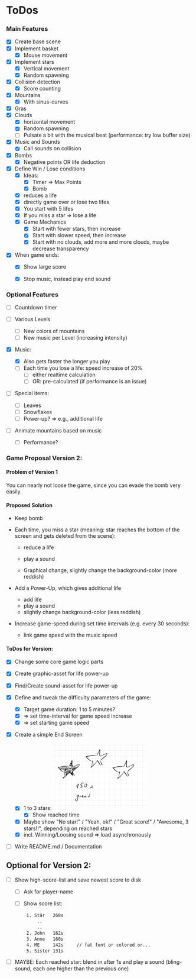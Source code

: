 # ToDos

### Main Features

- [x] Create base scene
- [x] Implement basket
  - [X] Mouse movement
- [x] Implement stars
  - [X] Vertical movement
  - [X] Random spawning
- [x] Collision detection
  - [x] Score counting
- [x] Mountains
  - [x] With sinus-curves
- [x] Gras
- [x] Clouds
  - [x] horizontal movement
  - [x] Random spawning
  - [ ] Pulsate a bit with the musical beat (performance: try low buffer size)
- [x] Music and Sounds
  - [x] Call sounds on collision
- [x] Bombs
  - [x] Negative points OR life deduction
- [x] Define Win / Lose conditions
  - [x] Ideas: 
    - [x] Timer => Max Points
    - [x] Bomb
  - [x] reduces a life
  - [x] directly game over or lose two lifes
  - [x] You start with 5 lifes
  - [x] If you miss a star => lose a life
  - [x] Game Mechanics
    - [x] Start with fewer stars, then increase
    - [x] Start with slower speed, then increase
    - [x] Start with no clouds, add more and more clouds, maybe decrease transparency
- [x] When game ends:
  - [x] Show large score
  - [x] Stop music, instead play end sound



### Optional Features

- [ ] Countdown timer
- [ ] Various Levels

  - [ ] New colors of mountains
  - [ ] New music per Level (increasing intensity)
- [x] Music: 

  - [x] Also gets faster the longer you play
  - [ ] Each time you lose a life: speed increase of 20%
    - [ ] either realtime calculation
    - [ ] OR: pre-calculated (if performance is an issue)
- [ ] Special items:

  - [ ] Leaves
  - [ ] Snowflakes
  - [ ] Power-up? => e.g., additional life
- [ ] Animate mountains based on music

  - [ ] Performance?






### Game Proposal Version 2:



#### Problem of Version 1

You can nearly not loose the game, since you can evade the bomb very easily.



#### Proposed Solution

- Keep bomb

- Each time, you miss a star (meaning: star reaches the bottom of the screen and gets deleted from the scene):

  - reduce a life

  - play a sound

  - Graphical change, slightly change the background-color (more reddish)

- Add a Power-Up, which gives additional life
  - add life
  - play a sound
  - slightly change background-color (less reddish)
- Increase game-speed during set time intervals (e.g. every 30 seconds):
  - link game speed with the music speed



#### ToDos for Version:

- [X]  Change some core game logic parts
- [X]  Create graphic-asset for life power-up
- [x]  Find/Create sound-asset for life power-up
- [x] Define and tweak the difficulty parameters of the game:
  - [x]  Target game duration: 1 to 5 minutes?
  - [x]  => set time-interval for game speed increase
  - [x]  => set starting game speed
- [x] Create a simple End Screen
  - [X] 1 to 3 stars:
    <img src="ToDos.assets/stars_idea.jpg" alt="stars_idea" style="zoom:25%;" />
      - [x]  Show reached time
  - [x]  Maybe show "No star!" / "Yeah, ok!" / "Great score!" / "Awesome, 3 stars!!", depending on reached stars
  - [x]  incl. Winning/Loosing sound => load asynchronously
- [ ] Write README.md / Documentation



## Optional for Version 2:

- [ ] Show high-score-list and save newest score to disk

  - [ ] Ask for player-name

  - [ ] Show score list:

    ```
     1. Stär   268s
         ..
         ..
     2. John   162s
     3. Anne   160s
     4. ME     142s     // fat font or colored or...
     5. Sister 131s
    ```

- [ ] MAYBE: Each reached star: blend in after 1s and play a sound (bling-sound, each one higher than the previous one)
